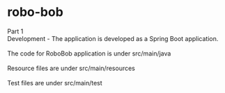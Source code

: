 # robo-bob
Part 1 
<br> Development - The application is developed as a Spring Boot application.</br>
<br>The code for RoboBob application
is under src/main/java</br> 
<br> Resource files are under src/main/resources</br>
<br> Test files are under src/main/test</br>

